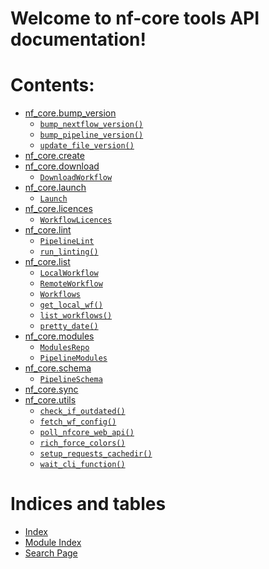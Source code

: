 <!-- nf-core documentation master file, created by
sphinx-quickstart on Thu Jan  3 16:24:03 2019.
You can adapt this file completely to your liking, but it should at least
contain the root `toctree` directive. -->

# Welcome to nf-core tools API documentation!

# Contents:

- [nf_core.bump_version](bump_version.md)
  - [`bump_nextflow_version()`](bump_version.md#nf_core.bump_version.bump_nextflow_version)
  - [`bump_pipeline_version()`](bump_version.md#nf_core.bump_version.bump_pipeline_version)
  - [`update_file_version()`](bump_version.md#nf_core.bump_version.update_file_version)
- [nf_core.create](create.md)
- [nf_core.download](download.md)
  - [`DownloadWorkflow`](download.md#nf_core.download.DownloadWorkflow)
- [nf_core.launch](launch.md)
  - [`Launch`](launch.md#nf_core.launch.Launch)
- [nf_core.licences](licences.md)
  - [`WorkflowLicences`](licences.md#nf_core.licences.WorkflowLicences)
- [nf_core.lint](lint.md)
  - [`PipelineLint`](lint.md#nf_core.lint.PipelineLint)
  - [`run_linting()`](lint.md#nf_core.lint.run_linting)
- [nf_core.list](list.md)
  - [`LocalWorkflow`](list.md#nf_core.list.LocalWorkflow)
  - [`RemoteWorkflow`](list.md#nf_core.list.RemoteWorkflow)
  - [`Workflows`](list.md#nf_core.list.Workflows)
  - [`get_local_wf()`](list.md#nf_core.list.get_local_wf)
  - [`list_workflows()`](list.md#nf_core.list.list_workflows)
  - [`pretty_date()`](list.md#nf_core.list.pretty_date)
- [nf_core.modules](modules.md)
  - [`ModulesRepo`](modules.md#nf_core.modules.ModulesRepo)
  - [`PipelineModules`](modules.md#nf_core.modules.PipelineModules)
- [nf_core.schema](schema.md)
  - [`PipelineSchema`](schema.md#nf_core.schema.PipelineSchema)
- [nf_core.sync](sync.md)
- [nf_core.utils](utils.md)
  - [`check_if_outdated()`](utils.md#nf_core.utils.check_if_outdated)
  - [`fetch_wf_config()`](utils.md#nf_core.utils.fetch_wf_config)
  - [`poll_nfcore_web_api()`](utils.md#nf_core.utils.poll_nfcore_web_api)
  - [`rich_force_colors()`](utils.md#nf_core.utils.rich_force_colors)
  - [`setup_requests_cachedir()`](utils.md#nf_core.utils.setup_requests_cachedir)
  - [`wait_cli_function()`](utils.md#nf_core.utils.wait_cli_function)

# Indices and tables

- [Index](genindex.md)
- [Module Index](py-modindex.md)
- [Search Page](search.md)
